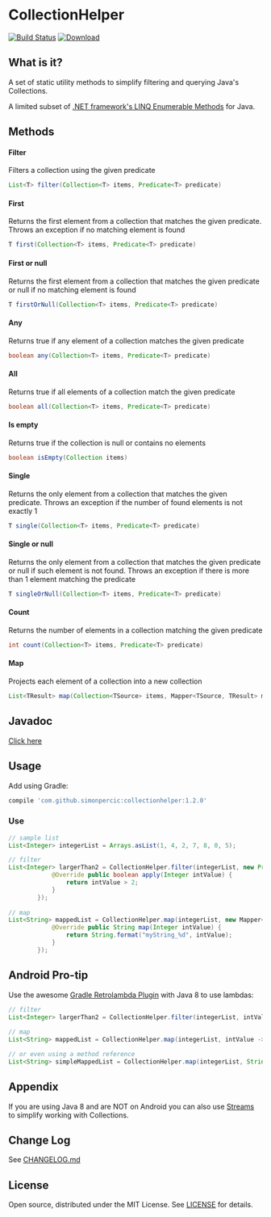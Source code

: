 # CollectionHelper 

[![Build Status](https://api.travis-ci.org/simonpercic/CollectionHelper.svg?branch=master)](https://travis-ci.org/simonpercic/CollectionHelper) [ ![Download](https://api.bintray.com/packages/simonpercic/maven/collectionhelper/images/download.svg) ](https://bintray.com/simonpercic/maven/collectionhelper/_latestVersion)

## What is it?

A set of static utility methods to simplify filtering and querying Java's Collections.

A limited subset of [.NET framework's LINQ Enumerable Methods](http://msdn.microsoft.com/en-us/library/vstudio/system.linq.enumerable_methods(v=vs.100).aspx) for Java.

## Methods

#### Filter
Filters a collection using the given predicate
```java
List<T> filter(Collection<T> items, Predicate<T> predicate)
```

#### First
Returns the first element from a collection that matches the given predicate.
Throws an exception if no matching element is found
```java
T first(Collection<T> items, Predicate<T> predicate)
```

#### First or null
Returns the first element from a collection that matches the given predicate or null if no matching element is found
```java
T firstOrNull(Collection<T> items, Predicate<T> predicate)
```

#### Any
Returns true if any element of a collection matches the given predicate
```java
boolean any(Collection<T> items, Predicate<T> predicate)
```

#### All
Returns true if all elements of a collection match the given predicate
```java
boolean all(Collection<T> items, Predicate<T> predicate)
```

#### Is empty
Returns true if the collection is null or contains no elements
```java
boolean isEmpty(Collection items)
```

#### Single
Returns the only element from a collection that matches the given predicate. Throws an exception if the number of found elements is not exactly 1
```java
T single(Collection<T> items, Predicate<T> predicate)
```

#### Single or null
Returns the only element from a collection that matches the given predicate or null if such element is not found. Throws an exception if there is more than 1 element matching the predicate
```java
T singleOrNull(Collection<T> items, Predicate<T> predicate)
```

#### Count
Returns the number of elements in a collection matching the given predicate
```java
int count(Collection<T> items, Predicate<T> predicate)
```

#### Map
Projects each element of a collection into a new collection
```java
List<TResult> map(Collection<TSource> items, Mapper<TSource, TResult> mapper)
```

## Javadoc
[Click here](http://simonpercic.github.io/CollectionHelper/javadoc/)

## Usage

Add using Gradle:
```groovy
compile 'com.github.simonpercic:collectionhelper:1.2.0'
```

### Use
```java
// sample list
List<Integer> integerList = Arrays.asList(1, 4, 2, 7, 8, 0, 5);

// filter
List<Integer> largerThan2 = CollectionHelper.filter(integerList, new Predicate<Integer>() {
            @Override public boolean apply(Integer intValue) {
                return intValue > 2;
            }
        });
        
// map
List<String> mappedList = CollectionHelper.map(integerList, new Mapper<Integer, String>() {
            @Override public String map(Integer intValue) {
                return String.format("myString_%d", intValue);
            }
        });
``` 

## Android Pro-tip
Use the awesome [Gradle Retrolambda Plugin](https://github.com/evant/gradle-retrolambda) with Java 8 to use lambdas:
```java
// filter
List<Integer> largerThan2 = CollectionHelper.filter(integerList, intValue -> intValue > 2);
        
// map
List<String> mappedList = CollectionHelper.map(integerList, intValue -> String.format("myString_%d", intValue));

// or even using a method reference
List<String> simpleMappedList = CollectionHelper.map(integerList, String::valueOf);
``` 

## Appendix

If you are using Java 8 and are NOT on Android you can also use [Streams](http://docs.oracle.com/javase/tutorial/collections/streams/) to simplify working with Collections.

## Change Log
See [CHANGELOG.md](CHANGELOG.md)

## License

Open source, distributed under the MIT License. See [LICENSE](https://github.com/simonpercic/CollectionHelper/blob/master/LICENSE) for details.
